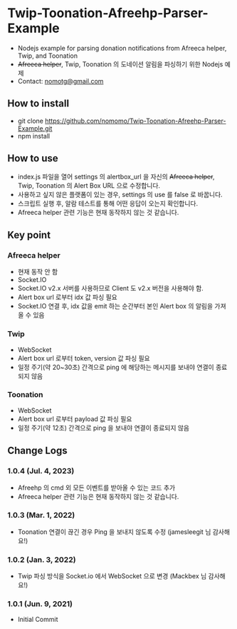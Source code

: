 # Twip-Toonation-Afreehp-Parser-Example

- Nodejs example for parsing donation notifications from Afreeca helper, Twip, and Toonation
- ~~Afreeca helper~~, Twip, Toonation 의 도네이션 알림을 파싱하기 위한 Nodejs 예제
- Contact: nomotg@gmail.com

## How to install

- git clone https://github.com/nomomo/Twip-Toonation-Afreehp-Parser-Example.git
- npm install

## How to use

- index.js 파일을 열어 settings 의 alertbox_url 을 자신의 ~~Afreeca helper~~, Twip, Toonation 의 Alert Box URL 으로 수정합니다.
- 사용하고 싶지 않은 플랫폼이 있는 경우, settings 의 use 를 false 로 바꿉니다.
- 스크립트 실행 후, 알람 테스트를 통해 어떤 응답이 오는지 확인합니다.
- Afreeca helper 관련 기능은 현재 동작하지 않는 것 같습니다.

## Key point

### Afreeca helper

- 현재 동작 안 함
- Socket.IO
- Socket.IO v2.x 서버를 사용하므로 Client 도 v2.x 버전을 사용해야 함.
- Alert box url 로부터 idx 값 파싱 필요
- Socket.IO 연결 후, idx 값을 emit 하는 순간부터 본인 Alert box 의 알림을 가져올 수 있음

### Twip

- WebSocket
- Alert box url 로부터 token, version 값 파싱 필요
- 일정 주기(약 20~30초) 간격으로 ping 에 해당하는 메시지를 보내야 연결이 종료되지 않음

### Toonation

- WebSocket
- Alert box url 로부터 payload 값 파싱 필요
- 일정 주기(약 12초) 간격으로 ping 을 보내야 연결이 종료되지 않음

## Change Logs

### 1.0.4 (Jul. 4, 2023)

- Afreehp 의 cmd 외 모든 이벤트를 받아올 수 있는 코드 추가
- Afreeca helper 관련 기능은 현재 동작하지 않는 것 같습니다.

### 1.0.3 (Mar. 1, 2022)

- Toonation 연결이 끊긴 경우 Ping 을 보내지 않도록 수정 (jamesleegit 님 감사해요!)

### 1.0.2 (Jan. 3, 2022)

- Twip 파싱 방식을 Socket.io 에서 WebSocket 으로 변경 (Mackbex 님 감사해요!)

### 1.0.1 (Jun. 9, 2021)

- Initial Commit

